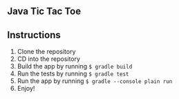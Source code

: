 


## Java Tic Tac Toe 

## Instructions
1. Clone the repository
2. CD into the repository
3. Build the app by running `$ gradle build`
4. Run the tests by running `$ gradle test`
4. Run the app by running `$ gradle --console plain run`
5. Enjoy!
